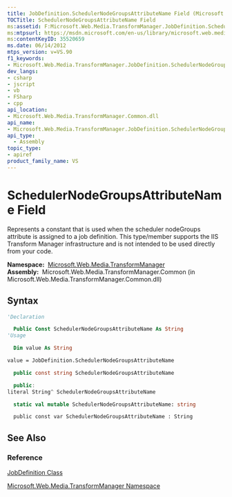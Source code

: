 ```yaml
---
title: JobDefinition.SchedulerNodeGroupsAttributeName Field (Microsoft.Web.Media.TransformManager)
TOCTitle: SchedulerNodeGroupsAttributeName Field
ms:assetid: F:Microsoft.Web.Media.TransformManager.JobDefinition.SchedulerNodeGroupsAttributeName
ms:mtpsurl: https://msdn.microsoft.com/en-us/library/microsoft.web.media.transformmanager.jobdefinition.schedulernodegroupsattributename(v=VS.90)
ms:contentKeyID: 35520659
ms.date: 06/14/2012
mtps_version: v=VS.90
f1_keywords:
- Microsoft.Web.Media.TransformManager.JobDefinition.SchedulerNodeGroupsAttributeName
dev_langs:
- csharp
- jscript
- vb
- FSharp
- cpp
api_location:
- Microsoft.Web.Media.TransformManager.Common.dll
api_name:
- Microsoft.Web.Media.TransformManager.JobDefinition.SchedulerNodeGroupsAttributeName
api_type:
  - Assembly
topic_type:
- apiref
product_family_name: VS
---
```


# SchedulerNodeGroupsAttributeName Field

Represents a constant that is used when the scheduler nodeGroups attribute is assigned to a job definition. This type/member supports the IIS Transform Manager infrastructure and is not intended to be used directly from your code.

**Namespace:**  [Microsoft.Web.Media.TransformManager](microsoft-web-media-transformmanager-namespace.md)  
**Assembly:**  Microsoft.Web.Media.TransformManager.Common (in Microsoft.Web.Media.TransformManager.Common.dll)

## Syntax

```vb
'Declaration

  Public Const SchedulerNodeGroupsAttributeName As String
'Usage

  Dim value As String

value = JobDefinition.SchedulerNodeGroupsAttributeName
```

```csharp
  public const string SchedulerNodeGroupsAttributeName
```

```cpp
  public:
literal String^ SchedulerNodeGroupsAttributeName
```

``` fsharp
  static val mutable SchedulerNodeGroupsAttributeName: string
```

```jscript
  public const var SchedulerNodeGroupsAttributeName : String
```

## See Also

### Reference

[JobDefinition Class](jobdefinition-class-microsoft-web-media-transformmanager.md)

[Microsoft.Web.Media.TransformManager Namespace](microsoft-web-media-transformmanager-namespace.md)

